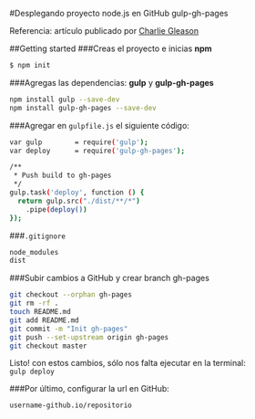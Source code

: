 #Desplegando proyecto node.js en GitHub gulp-gh-pages

Referencia: artículo publicado por [Charlie Gleason](http://charliegleason.com/articles/deploying-to-github-pages-with-gulp)  

##Getting started
###Creas el proyecto e inicias **npm**
```sh
$ npm init
```

###Agregas las dependencias: **gulp** y **gulp-gh-pages**
```sh
npm install gulp --save-dev
npm install gulp-gh-pages --save-dev
```

###Agregar en ```gulpfile.js``` el siguiente código:  
```sh
var gulp        = require('gulp');
var deploy      = require('gulp-gh-pages');

/**
 * Push build to gh-pages
 */
gulp.task('deploy', function () {
  return gulp.src("./dist/**/*")
    .pipe(deploy())
});
```
###```.gitignore```
```sh
node_modules
dist
```
###Subir cambios a GitHub y crear branch gh-pages
```sh
git checkout --orphan gh-pages
git rm -rf .
touch README.md
git add README.md
git commit -m "Init gh-pages"
git push --set-upstream origin gh-pages
git checkout master
```
Listo! con estos cambios, sólo nos falta ejecutar en la terminal:  
```gulp deploy```  

###Por último, configurar la url en GitHub:
```sh
username-github.io/repositorio
```